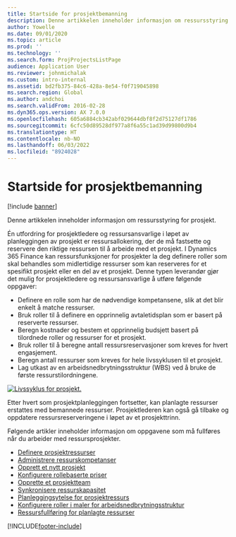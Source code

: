 ```yaml
---
title: Startside for prosjektbemanning
description: Denne artikkelen inneholder informasjon om ressursstyring for prosjekt.
author: Yowelle
ms.date: 09/01/2020
ms.topic: article
ms.prod: ''
ms.technology: ''
ms.search.form: ProjProjectsListPage
audience: Application User
ms.reviewer: johnmichalak
ms.custom: intro-internal
ms.assetid: bd2fb375-84c6-428a-8e54-f0f719045898
ms.search.region: Global
ms.author: andchoi
ms.search.validFrom: 2016-02-28
ms.dyn365.ops.version: AX 7.0.0
ms.openlocfilehash: 605a6884cb342abf029644dbf8f2d75127df1786
ms.sourcegitcommit: 6cfc50d89528df977a8f6a55c1ad39d99800d9b4
ms.translationtype: HT
ms.contentlocale: nb-NO
ms.lasthandoff: 06/03/2022
ms.locfileid: "8924028"
---
```

# <a name="project-resourcing-home-page"></a>Startside for prosjektbemanning

[!include [banner](../includes/banner.md)]

Denne artikkelen inneholder informasjon om ressursstyring for prosjekt.

Én utfordring for prosjektledere og ressursansvarlige i løpet av planleggingen av prosjekt er ressursallokering, der de må fastsette og reservere den riktige ressursen til å arbeide med et prosjekt. I Dynamics 365 Finance kan ressursfunksjoner for prosjekter la deg definere roller som skal behandles som midlertidige ressurser som kan reserveres for et spesifikt prosjekt eller en del av et prosjekt. Denne typen leverandør gjør det mulig for prosjektledere og ressursansvarlige å utføre følgende oppgaver:

- Definere en rolle som har de nødvendige kompetansene, slik at det blir enkelt å matche ressurser.
- Bruk roller til å definere en opprinnelig avtaletidsplan som er basert på reserverte ressurser.
- Beregn kostnader og bestem et opprinnelig budsjett basert på tilordnede roller og ressurser for et prosjekt.
- Bruk roller til å beregne antall ressursreservasjoner som kreves for hvert engasjement.
- Beregn antall ressurser som kreves for hele livssyklusen til et prosjekt.
- Lag utkast av en arbeidsnedbrytningsstruktur (WBS) ved å bruke de første ressurstilordningene.

[![Livssyklus for prosjekt.](./media/projectresourcing02-1024x812.jpg)](./media/projectresourcing02.jpg)

Etter hvert som prosjektplanleggingen fortsetter, kan planlagte ressurser erstattes med bemannede ressurser. Prosjektlederen kan også gå tilbake og oppdatere ressursreserveringene i løpet av et prosjekttrinn.

Følgende artikler inneholder informasjon om oppgavene som må fullføres når du arbeider med ressursprosjekter.

- [Definere prosjektressurser](set-up-project-resources.md)
- [Administrere ressurskompetanser](manage-resource-competencies.md)
- [Opprett et nytt prosjekt](create-new-project.md)
- [Konfigurere rollebaserte priser](set-up-role-based-pricing.md)
- [Opprette et prosjektteam](create-project-team.md)
- [Synkronisere ressurskapasitet](synchronize-resource-capacity.md)
- [Planleggingsytelse for prosjektressurs](project-scheduling-performance.md)
- [Konfigurere roller i maler for arbeidsnedbrytningsstruktur](set-up-roles-wbs-template.md)
- [Ressursfullføring for planlagte ressurser](resource-fulfillment-planned-resources.md)


[!INCLUDE[footer-include](../includes/footer-banner.md)]